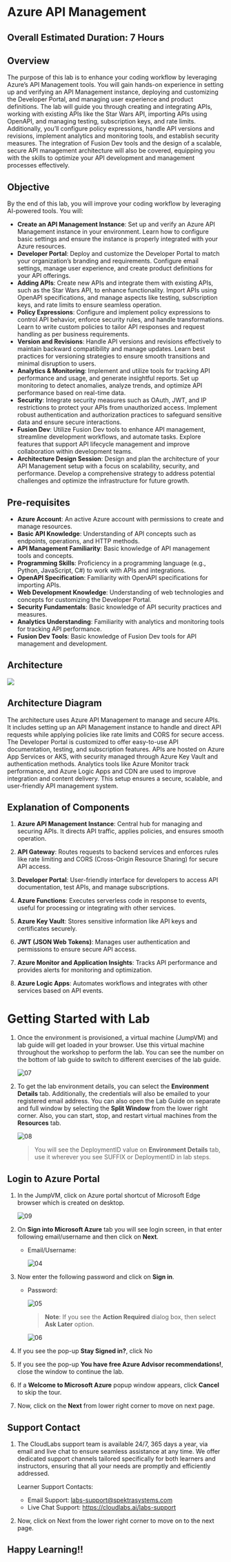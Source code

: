 # Azure API Management

## Overall Estimated Duration: 7 Hours

## Overview

The purpose of this lab is to enhance your coding workflow by leveraging Azure’s API Management tools. You will gain hands-on experience in setting up and verifying an API Management instance, deploying and customizing the Developer Portal, and managing user experience and product definitions. The lab will guide you through creating and integrating APIs, working with existing APIs like the Star Wars API, importing APIs using OpenAPI, and managing testing, subscription keys, and rate limits. Additionally, you’ll configure policy expressions, handle API versions and revisions, implement analytics and monitoring tools, and establish security measures. The integration of Fusion Dev tools and the design of a scalable, secure API management architecture will also be covered, equipping you with the skills to optimize your API development and management processes effectively.

## Objective

By the end of this lab, you will improve your coding workflow by leveraging AI-powered tools. You will:
   - **Create an API Management Instance**: Set up and verify an Azure API Management instance in your environment. 
     Learn how to configure basic settings and ensure the instance is properly integrated with your Azure resources.
   - **Developer Portal**: Deploy and customize the Developer Portal to match your organization’s branding and 
     requirements. Configure email settings, manage user experience, and create product definitions for your API 
     offerings.
   - **Adding APIs**: Create new APIs and integrate them with existing APIs, such as the Star Wars API, to enhance 
     functionality. Import APIs using OpenAPI specifications, and manage aspects like testing, subscription keys, and 
     rate limits to ensure seamless operation.
   - **Policy Expressions**: Configure and implement policy expressions to control API behavior, enforce security rules, 
     and handle transformations. Learn to write custom policies to tailor API responses and request handling as per 
     business requirements.
   - **Version and Revisions**: Handle API versions and revisions effectively to maintain backward compatibility and 
     manage updates. Learn best practices for versioning strategies to ensure smooth transitions and minimal disruption 
     to users.
   - **Analytics & Monitoring**: Implement and utilize tools for tracking API performance and usage, and generate 
     insightful reports. Set up monitoring to detect anomalies, analyze trends, and optimize API performance based on 
     real-time data.
   - **Security**: Integrate security measures such as OAuth, JWT, and IP restrictions to protect your APIs from 
     unauthorized access. Implement robust authentication and authorization practices to safeguard sensitive data and 
     ensure secure interactions.
   - **Fusion Dev**: Utilize Fusion Dev tools to enhance API management, streamline development workflows, and automate 
     tasks. Explore features that support API lifecycle management and improve collaboration within development teams.
   - **Architecture Design Session**: Design and plan the architecture of your API Management setup with a focus on 
     scalability, security, and performance. Develop a comprehensive strategy to address potential challenges and 
     optimize the infrastructure for future growth.


## Pre-requisites

   - **Azure Account**: An active Azure account with permissions to create and manage resources.
   - **Basic API Knowledge**: Understanding of API concepts such as endpoints, operations, and HTTP methods.
   - **API Management Familiarity**: Basic knowledge of API management tools and concepts.
   - **Programming Skills**: Proficiency in a programming language (e.g., Python, JavaScript, C#) to work with APIs and integrations.
   - **OpenAPI Specification**: Familiarity with OpenAPI specifications for importing APIs.
   - **Web Development Knowledge**: Understanding of web technologies and concepts for customizing the Developer Portal.
   - **Security Fundamentals**: Basic knowledge of API security practices and measures.
   - **Analytics Understanding**: Familiarity with analytics and monitoring tools for tracking API performance.
   - **Fusion Dev Tools**: Basic knowledge of Fusion Dev tools for API management and development.

## Architecture

![](media/arch2.PNG.JPG)

## Architecture Diagram

The architecture uses Azure API Management to manage and secure APIs. It includes setting up an API Management instance to handle and direct API requests while applying policies like rate limits and CORS for secure access. The Developer Portal is customized to offer easy-to-use API documentation, testing, and subscription features. APIs are hosted on Azure App Services or AKS, with security managed through Azure Key Vault and authentication methods. Analytics tools like Azure Monitor track performance, and Azure Logic Apps and CDN are used to improve integration and content delivery. This setup ensures a secure, scalable, and user-friendly API management system.

## Explanation of Components

1. **Azure API Management Instance**: Central hub for managing and securing APIs. It directs API traffic, applies policies, and ensures smooth operation.

2. **API Gateway**: Routes requests to backend services and enforces rules like rate limiting and CORS (Cross-Origin Resource Sharing) for secure API access.

3. **Developer Portal**: User-friendly interface for developers to access API documentation, test APIs, and manage subscriptions.

4. **Azure Functions**: Executes serverless code in response to events, useful for processing or integrating with other services.

5. **Azure Key Vault**: Stores sensitive information like API keys and certificates securely.

6. **JWT (JSON Web Tokens)**: Manages user authentication and permissions to ensure secure API access.

7. **Azure Monitor and Application Insights**: Tracks API performance and provides alerts for monitoring and optimization.

8. **Azure Logic Apps**: Automates workflows and integrates with other services based on API events.

# Getting Started with Lab

1. Once the environment is provisioned, a virtual machine (JumpVM) and lab guide will get loaded in your browser. Use this virtual machine throughout the workshop to perform the lab. You can see the number on the bottom of lab guide to switch to different exercises of the lab guide.

   ![07](media/01.png)

1. To get the lab environment details, you can select the **Environment Details** tab. Additionally, the credentials will also be emailed to your registered email address. You can also open the Lab Guide on separate and full window by selecting the **Split Window** from the lower right corner. Also, you can start, stop, and restart virtual machines from the **Resources** tab.

   ![08](media/02.png)
 
    > You will see the DeploymentID value on **Environment Details** tab, use it wherever you see SUFFIX or DeploymentID in lab steps.


## Login to Azure Portal

1. In the JumpVM, click on Azure portal shortcut of Microsoft Edge browser which is created on desktop.

   ![09](media/09.png)
   
1. On **Sign into Microsoft Azure** tab you will see login screen, in that enter following email/username and then click on **Next**. 
   * Email/Username: <inject key="AzureAdUserEmail"></inject>
   
     ![04](media/04.png)
     
1. Now enter the following password and click on **Sign in**.
   * Password: <inject key="AzureAdUserPassword"></inject>
   
     ![05](media/05.png)
     
      >**Note**: If you see the **Action Required** dialog box, then select **Ask Later** option.

      ![06](media/asklater.png)
  
1. If you see the pop-up **Stay Signed in?**, click No

1. If you see the pop-up **You have free Azure Advisor recommendations!**, close the window to continue the lab.

1. If a **Welcome to Microsoft Azure** popup window appears, click **Cancel** to skip the tour.
      
1. Now, click on the **Next** from lower right corner to move on next page.

## Support Contact
 
1. The CloudLabs support team is available 24/7, 365 days a year, via email and live chat to ensure seamless assistance at any time. We offer dedicated support channels tailored specifically for both learners and instructors, ensuring that all your needs are promptly and efficiently addressed.
 
   Learner Support Contacts:
 
   - Email Support: labs-support@spektrasystems.com
   - Live Chat Support: https://cloudlabs.ai/labs-support
 
1. Now, click on Next from the lower right corner to move on to the next page.

## Happy Learning!!
